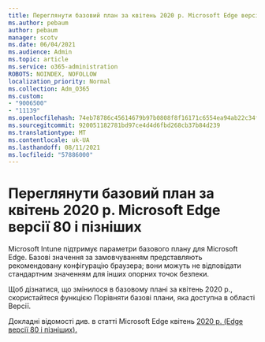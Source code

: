 ```yaml
---
title: Переглянути базовий план за квітень 2020 р. Microsoft Edge версії 80 і пізніших
ms.author: pebaum
author: pebaum
manager: scotv
ms.date: 06/04/2021
ms.audience: Admin
ms.topic: article
ms.service: o365-administration
ROBOTS: NOINDEX, NOFOLLOW
localization_priority: Normal
ms.collection: Adm_O365
ms.custom:
- "9006500"
- "11139"
ms.openlocfilehash: 74eb78786c45614679b97b0808f8f16171c6554ea94ab22c34f2c45766123662
ms.sourcegitcommit: 920051182781bd97ce4d4d6fbd268cb37b84d239
ms.translationtype: MT
ms.contentlocale: uk-UA
ms.lasthandoff: 08/11/2021
ms.locfileid: "57886000"
---
```

# <a name="view-the-april-2020-baseline-for-microsoft-edge-versions-80-and-later"></a>Переглянути базовий план за квітень 2020 р. Microsoft Edge версії 80 і пізніших

Microsoft Intune підтримує параметри базового плану для Microsoft Edge. Базові значення за замовчуванням представляють рекомендовану конфігурацію браузера; вони можуть не відповідати стандартним значенням для інших опорних точок безпеки.

Щоб дізнатися, що змінилося в базовому плані за квітень 2020 р., скористайтеся функцією Порівняти базові плани, яка доступна в області Версії.

Докладні відомості див. в статті Microsoft Edge квітень [2020 р. (Edge версії 80 і пізніших).](https://docs.microsoft.com/mem/intune/protect/security-baseline-settings-edge?pivots=edge-april-2020)